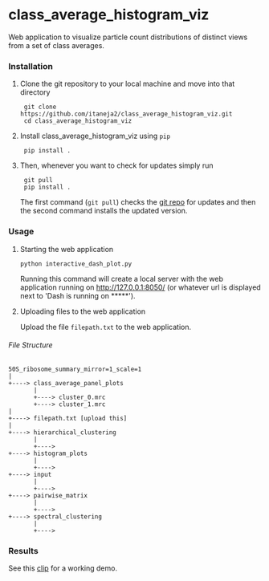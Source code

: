 class\_average\_histogram\_viz
==============================

Web application to visualize particle count distributions of distinct views from a set of class averages. 


### Installation


1. Clone the git repository to your local machine and move into that directory

		git clone https://github.com/itaneja2/class_average_histogram_viz.git
		cd class_average_histogram_viz

3. Install class\_average\_histogram_viz using `pip`

		pip install .

4. Then, whenever you want to check for updates simply run

		git pull
		pip install .
		
	The first command (`git pull`) checks the [git repo](https://github.com/itaneja2/class_average_histogram_viz) for updates and then the second command installs the updated version.

### Usage

1.  Starting the web application
	
		python interactive_dash_plot.py
	
	Running this command will create a local server with the web application running on http://127.0.0.1:8050/ (or whatever url is displayed next to 'Dash is running on *****'). 
	
2.  Uploading files to the web application

	Upload the file `filepath.txt` to the web application. 

###### File Structure
    50S_ribosome_summary_mirror=1_scale=1
    |
    +----> class_average_panel_plots
           |
           +----> cluster_0.mrc
           +----> cluster_1.mrc
    |
    +----> filepath.txt [upload this]
    |
    +----> hierarchical_clustering
           |
           +----> 
    +----> histogram_plots
           |
           +----> 
    +----> input
           |
           +---->        
    +----> pairwise_matrix
           |
           +---->   
    +----> spectral_clustering
           |
           +---->  
           
 
### Results

See this [clip](https://www.youtube.com/watch?v=Ew0x15yxy0g) for a working demo. 
